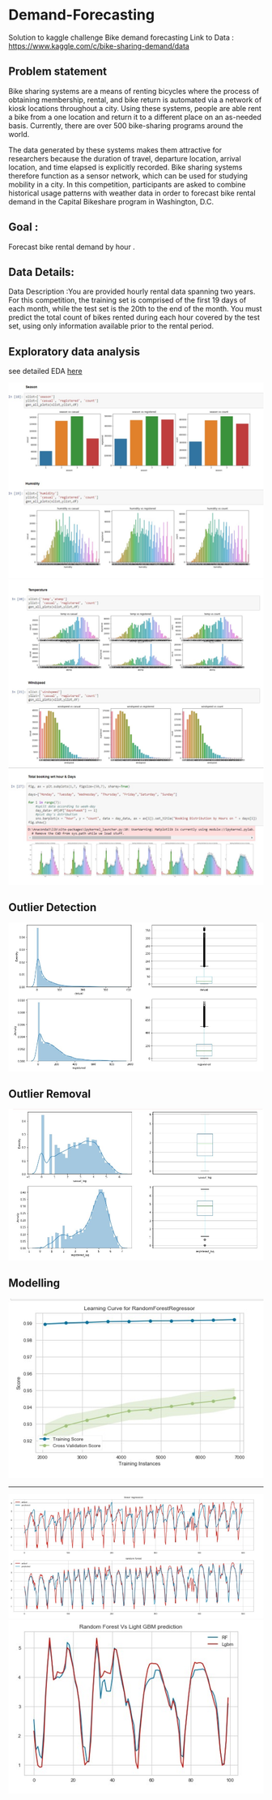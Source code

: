 # Demand-Forecasting
Solution to kaggle challenge Bike demand forecasting
Link to Data : <a href="https://www.kaggle.com/c/bike-sharing-demand/data">https://www.kaggle.com/c/bike-sharing-demand/data</a>

## Problem statement 
Bike sharing systems are a means of renting bicycles where the process of obtaining membership, rental, and bike return is automated via a network of kiosk locations throughout a city. Using these systems, people are able rent a bike from a one location and return it to a different place on an as-needed basis. Currently, there are over 500 bike-sharing programs around the world.

The data generated by these systems makes them attractive for researchers because the duration of travel, departure location, arrival location, and time elapsed is explicitly recorded. Bike sharing systems therefore function as a sensor network, which can be used for studying mobility in a city. In this competition, participants are asked to combine historical usage patterns with weather data in order to forecast bike rental demand in the Capital Bikeshare program in Washington, D.C.


## Goal :
Forecast bike rental demand by hour  . 

## Data Details:

Data Description :You are provided hourly rental data spanning two years. For this competition, the training set is comprised of the first 19 days of each month, while the test set is the 20th to the end of the month. You must predict the total count of bikes rented during each hour covered by the test set, using only information available prior to the rental period.

## Exploratory data analysis
see detailed EDA <a href="https://nbviewer.jupyter.org/github/richakbee/Demand-Forecasting/blob/main/Demand%20Forecasting.ipynb">here</a>


<img src="https://github.com/richakbee/Demand-Forecasting/blob/main/images/season%20%26%20humidity.jpg"/>

<img src="https://github.com/richakbee/Demand-Forecasting/blob/main/images/temp%26%20wind%20speed.jpg"/>

<img src="https://github.com/richakbee/Demand-Forecasting/blob/main/images/hourlybook.jpg"/>

## Outlier Detection

<img src="https://github.com/richakbee/Demand-Forecasting/blob/main/images/out2.jpg"/> 

## Outlier Removal

<img src="https://github.com/richakbee/Demand-Forecasting/blob/main/images/out1.jpg"/>

## Modelling

<img src="https://github.com/richakbee/Demand-Forecasting/blob/main/images/learning%20curve.jpg"/>

<hr>

<img src="https://github.com/richakbee/Demand-Forecasting/blob/main/images/model%20comp.jpg"/>

<img src="https://github.com/richakbee/Demand-Forecasting/blob/main/images/rfvslgbm.jpg"/>


